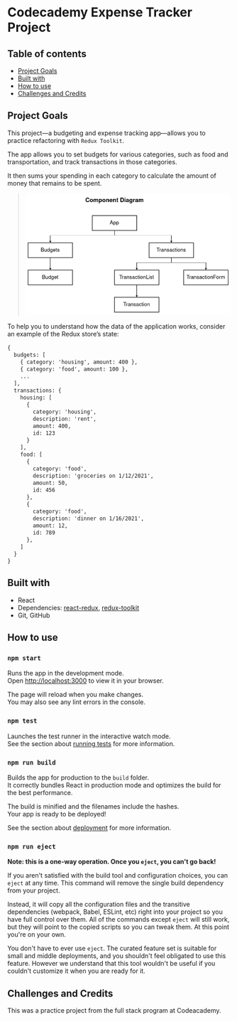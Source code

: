 # Codecademy Expense Tracker Project

## Table of contents

- [Project Goals](#project-goals)
- [Built with](#built-with)
- [How to use](#how-to-use)
- [Challenges and Credits](#challenges-and-credits)

## Project Goals

This project—a budgeting and expense tracking app—allows you to practice refactoring with `Redux Toolkit`.

The app allows you to set budgets for various categories, such as food and transportation, and track transactions in those categories.

It then sums your spending in each category to calculate the amount of money that remains to be spent.

> ![Diagram](https://raw.githubusercontent.com/RahimGuerfi/expense-tracker/main/public/component_diagram.png)

To help you to understand how the data of the application works, consider an example of the Redux store’s state:

```
{
  budgets: [
    { category: 'housing', amount: 400 },
    { category: 'food', amount: 100 },
    ...
  ],
  transactions: {
    housing: [
      {
        category: 'housing',
        description: 'rent',
        amount: 400,
        id: 123
      }
    ],
    food: [
      {
        category: 'food',
        description: 'groceries on 1/12/2021',
        amount: 50,
        id: 456
      },
      {
        category: 'food',
        description: 'dinner on 1/16/2021',
        amount: 12,
        id: 789
      },
    ]
  }
}
```

## Built with

- React
- Dependencies: [react-redux](https://react-redux.js.org/), [redux-toolkit](https://redux-toolkit.js.org/)
- Git, GitHub

## How to use

### `npm start`

Runs the app in the development mode.\
Open [http://localhost:3000](http://localhost:3000) to view it in your browser.

The page will reload when you make changes.\
You may also see any lint errors in the console.

### `npm test`

Launches the test runner in the interactive watch mode.\
See the section about [running tests](https://facebook.github.io/create-react-app/docs/running-tests) for more information.

### `npm run build`

Builds the app for production to the `build` folder.\
It correctly bundles React in production mode and optimizes the build for the best performance.

The build is minified and the filenames include the hashes.\
Your app is ready to be deployed!

See the section about [deployment](https://facebook.github.io/create-react-app/docs/deployment) for more information.

### `npm run eject`

**Note: this is a one-way operation. Once you `eject`, you can't go back!**

If you aren't satisfied with the build tool and configuration choices, you can `eject` at any time. This command will remove the single build dependency from your project.

Instead, it will copy all the configuration files and the transitive dependencies (webpack, Babel, ESLint, etc) right into your project so you have full control over them. All of the commands except `eject` will still work, but they will point to the copied scripts so you can tweak them. At this point you're on your own.

You don't have to ever use `eject`. The curated feature set is suitable for small and middle deployments, and you shouldn't feel obligated to use this feature. However we understand that this tool wouldn't be useful if you couldn't customize it when you are ready for it.

## Challenges and Credits

This was a practice project from the full stack program at Codeacademy.
